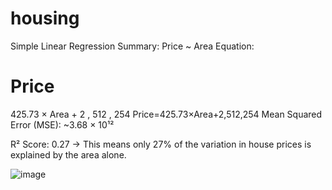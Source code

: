 # housing
Simple Linear Regression Summary: Price ~ Area
Equation:

Price
=
425.73
×
Area
+
2
,
512
,
254
Price=425.73×Area+2,512,254
Mean Squared Error (MSE): ~3.68 × 10¹²

R² Score: 0.27 → This means only 27% of the variation in house prices is explained by the area alone.

![image](https://github.com/user-attachments/assets/32b8cf76-ec5f-4bcb-9db5-dc83f8e62136)
